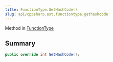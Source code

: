 ```yaml
---
title: FunctionType.GetHashCode()
slug: api/cppsharp.ast.functiontype.gethashcode
---
```

Method in [FunctionType](/api/cppsharp/ast/functiontype)

## Summary



```csharp
public override int GetHashCode();
```

